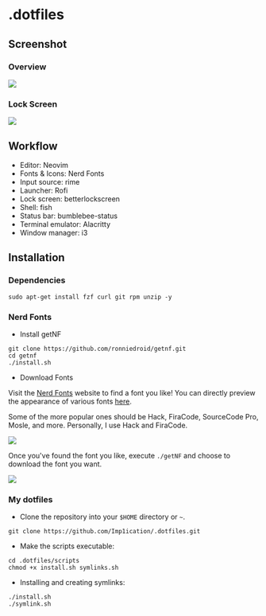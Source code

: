 # .dotfiles

## Screenshot

### Overview

![](https://i.imgur.com/DdnlO7S.png)

### Lock Screen

![](https://i.imgur.com/rqoWajz.png)

## Workflow

- Editor: Neovim
- Fonts & Icons: Nerd Fonts
- Input source: rime
- Launcher: Rofi
- Lock screen: betterlockscreen
- Shell: fish
- Status bar: bumblebee-status
- Terminal emulator: Alacritty
- Window manager: i3

## Installation

### Dependencies

```
sudo apt-get install fzf curl git rpm unzip -y
```

### Nerd Fonts

- Install getNF

```
git clone https://github.com/ronniedroid/getnf.git
cd getnf
./install.sh
```

- Download Fonts

Visit the [Nerd Fonts](https://www.nerdfonts.com/) website to find a font you like! You can directly preview the appearance of various fonts [here](https://www.programmingfonts.org/).

Some of the more popular ones should be Hack, FiraCode, SourceCode Pro, Mosle, and more. Personally, I use Hack and FiraCode.

![](https://i.imgur.com/lXT6zpw.jpg)

Once you've found the font you like, execute `./getNF` and choose to download the font you want.

![](https://i.imgur.com/FUyppY5.png)

### My dotfiles

- Clone the repository into your `$HOME` directory or `~`.

```
git clone https://github.com/Imp1ication/.dotfiles.git
```

- Make the scripts executable:

```
cd .dotfiles/scripts
chmod +x install.sh symlinks.sh
```

- Installing and creating symlinks:

```
./install.sh
./symlink.sh
```
